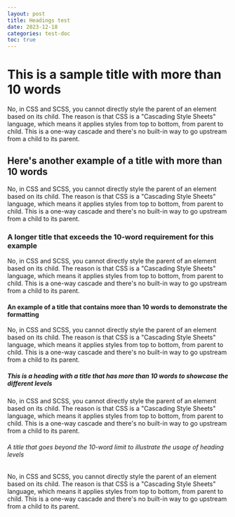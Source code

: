 ```yaml
---
layout: post
title: Headings test
date: 2023-12-18
categories: test-doc
toc: true
---
```


# This is a sample title with more than 10 words

No, in CSS and SCSS, you cannot directly style the parent of an element based on its child. The reason is that CSS is a "Cascading Style Sheets" language, which means it applies styles from top to bottom, from parent to child. This is a one-way cascade and there's no built-in way to go upstream from a child to its parent.

## Here's another example of a title with more than 10 words

No, in CSS and SCSS, you cannot directly style the parent of an element based on its child. The reason is that CSS is a "Cascading Style Sheets" language, which means it applies styles from top to bottom, from parent to child. This is a one-way cascade and there's no built-in way to go upstream from a child to its parent.

### A longer title that exceeds the 10-word requirement for this example

No, in CSS and SCSS, you cannot directly style the parent of an element based on its child. The reason is that CSS is a "Cascading Style Sheets" language, which means it applies styles from top to bottom, from parent to child. This is a one-way cascade and there's no built-in way to go upstream from a child to its parent.

#### An example of a title that contains more than 10 words to demonstrate the formatting

No, in CSS and SCSS, you cannot directly style the parent of an element based on its child. The reason is that CSS is a "Cascading Style Sheets" language, which means it applies styles from top to bottom, from parent to child. This is a one-way cascade and there's no built-in way to go upstream from a child to its parent.

##### This is a heading with a title that has more than 10 words to showcase the different levels

No, in CSS and SCSS, you cannot directly style the parent of an element based on its child. The reason is that CSS is a "Cascading Style Sheets" language, which means it applies styles from top to bottom, from parent to child. This is a one-way cascade and there's no built-in way to go upstream from a child to its parent.

###### A title that goes beyond the 10-word limit to illustrate the usage of heading levels

No, in CSS and SCSS, you cannot directly style the parent of an element based on its child. The reason is that CSS is a "Cascading Style Sheets" language, which means it applies styles from top to bottom, from parent to child. This is a one-way cascade and there's no built-in way to go upstream from a child to its parent.
